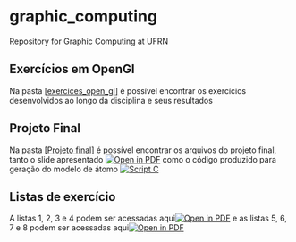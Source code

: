 # graphic_computing
Repository for Graphic Computing at UFRN
## Exercícios em OpenGl
Na pasta [[exercices_open_gl]](https://github.com/TeophiloVitor/graphic_computing/tree/main/exercices_open_gl) é possível encontrar os exercícios desenvolvidos ao longo da disciplina e seus resultados

## Projeto Final
Na pasta [[Projeto final]](https://github.com/TeophiloVitor/graphic_computing/tree/main/Projeto%20final) é possível encontrar os arquivos do projeto final, tanto o slide apresentado [![Open in PDF](https://img.shields.io/badge/-PDF-EC1C24?style=flat-square&logo=adobeacrobatreader)](https://github.com/TeophiloVitor/graphic_computing/blob/main/Projeto%20final/Projeto%20final%20-%20CG%20.pdf) como o código produzido para geração do modelo de átomo [![Script C](https://img.shields.io/badge/C-00599C?style=for-the-badge&logo=c&logoColor=white)](https://github.com/TeophiloVitor/graphic_computing/blob/main/Projeto%20final/atomo.c) 

## Listas de exercício
A listas 1, 2, 3 e 4 podem ser acessadas aqui[![Open in PDF](https://img.shields.io/badge/-PDF-EC1C24?style=flat-square&logo=adobeacrobatreader)](https://github.com/TeophiloVitor/graphic_computing/blob/main/Listas%201%2C2%2C3%20e%204.pdf) e as listas 5, 6, 7 e 8 podem ser acessadas aqui[![Open in PDF](https://img.shields.io/badge/-PDF-EC1C24?style=flat-square&logo=adobeacrobatreader)](https://github.com/TeophiloVitor/graphic_computing/blob/main/Listas%205%2C%206%2C%207%20e%208.pdf)

